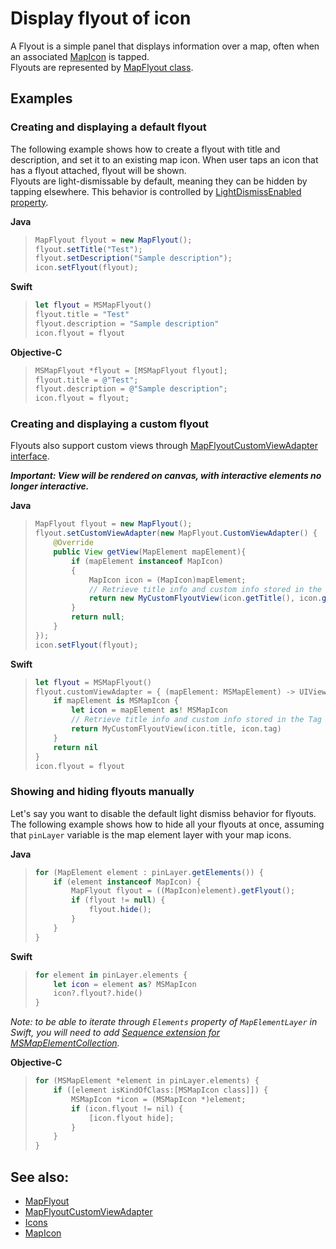 
# Display flyout of icon

A Flyout is a simple panel that displays information over a map, often when an associated [MapIcon](../map-control-api/MapIcon-class.md) is tapped.  
Flyouts are represented by [MapFlyout class](../map-control-api/mapflyout-class.md).

## Examples

### Creating and displaying a default flyout

The following example shows how to create a flyout with title and description, and set it to an existing map icon. When
user taps an icon that has a flyout attached, flyout will be shown.  
Flyouts are light-dismissable by default, meaning they can be hidden by tapping elsewhere. This behavior is controlled by
[LightDismissEnabled property](../map-control-api/mapflyout-class.md#lightdismissenabled).

**Java**

>```java
> MapFlyout flyout = new MapFlyout();
> flyout.setTitle("Test");
> flyout.setDescription("Sample description");
> icon.setFlyout(flyout);
>```

**Swift**

>```swift
> let flyout = MSMapFlyout()
> flyout.title = "Test"
> flyout.description = "Sample description"
> icon.flyout = flyout
>```

**Objective-C**

>```objectivec
> MSMapFlyout *flyout = [MSMapFlyout flyout];
> flyout.title = @"Test";
> flyout.description = @"Sample description";
> icon.flyout = flyout;
>```


### Creating and displaying a custom flyout

Flyouts also support custom views through [MapFlyoutCustomViewAdapter interface](../map-control-api/mapflyoutcustomviewadapter-interface.md).

***Important: View will be rendered on canvas, with interactive elements no longer interactive.***

**Java**

>```java
> MapFlyout flyout = new MapFlyout();
> flyout.setCustomViewAdapter(new MapFlyout.CustomViewAdapter() {
>     @Override
>     public View getView(MapElement mapElement){
>         if (mapElement instanceof MapIcon)
>         {
>             MapIcon icon = (MapIcon)mapElement;
>             // Retrieve title info and custom info stored in the Tag property.
>             return new MyCustomFlyoutView(icon.getTitle(), icon.getTag());
>         }
>         return null;
>     }
> });
> icon.setFlyout(flyout);
>```

**Swift**

>```swift
> let flyout = MSMapFlyout()
> flyout.customViewAdapter = { (mapElement: MSMapElement) -> UIView? in
>     if mapElement is MSMapIcon {
>         let icon = mapElement as! MSMapIcon
>         // Retrieve title info and custom info stored in the Tag property.
>         return MyCustomFlyoutView(icon.title, icon.tag)
>     }
>     return nil
> }
> icon.flyout = flyout
>```


### Showing and hiding flyouts manually

Let's say you want to disable the default light dismiss behavior for flyouts. The following example shows how to hide all your flyouts at
once, assuming that `pinLayer` variable is the map element layer with your map icons.

**Java**

>```java
> for (MapElement element : pinLayer.getElements()) {
>     if (element instanceof MapIcon) {
>         MapFlyout flyout = ((MapIcon)element).getFlyout();
>         if (flyout != null) {
>             flyout.hide();
>         }
>     }
> }
>```

**Swift**

>```swift
> for element in pinLayer.elements {
>     let icon = element as? MSMapIcon
>     icon?.flyout?.hide()
> }
>```

_Note: to be able to iterate through `Elements` property of `MapElementLayer` in Swift, you will need to add
[Sequence extension for MSMapElementCollection](../map-control-api/MapElementCollection-class.md#sequence-protocol-in-swift)._

**Objective-C**
>```objectivec
> for (MSMapElement *element in pinLayer.elements) {
>     if ([element isKindOfClass:[MSMapIcon class]]) {
>         MSMapIcon *icon = (MSMapIcon *)element;
>         if (icon.flyout != nil) {
>             [icon.flyout hide];
>         }
>     }
> }
>```


## See also:

* [MapFlyout](../map-control-api/mapflyout-class.md)
* [MapFlyoutCustomViewAdapter](../map-control-api/mapflyoutcustomviewadapter-interface.md)
* [Icons](map-icons.md)
* [MapIcon](../map-control-api/mapicon-class.md)
